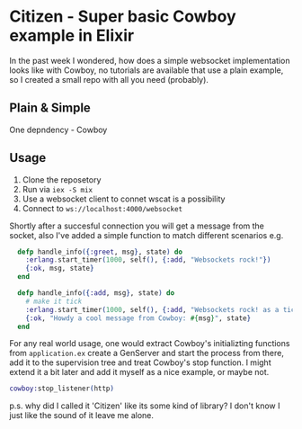 # Citizen - Super basic Cowboy example in Elixir

In the past week I wondered, how does a simple websocket implementation looks like with Cowboy, no tutorials are available that use a plain example, so I created a small repo with all you need (probably).

## Plain & Simple

One depndency - Cowboy

## Usage

1. Clone the reposetory
2. Run via `iex -S mix`
3. Use a websocket client to connet wscat is a possibility
4. Connect to `ws://localhost:4000/websocket`

Shortly after a succesful connection you will get a message from the socket, also I've added a simple function to match different scenarios e.g.

```elixir
  defp handle_info({:greet, msg}, state) do
    :erlang.start_timer(1000, self(), {:add, "Websockets rock!"})
    {:ok, msg, state}
  end

  defp handle_info({:add, msg}, state) do
    # make it tick
    :erlang.start_timer(1000, self(), {:add, "Websockets rock! as a tick ;)"})
    {:ok, "Howdy a cool message from Cowboy: #{msg}", state}
  end
```

For any real world usage, one would extract Cowboy's initializting functions from `application.ex` create a GenServer and start the process from there, add it to the supervision tree and treat Cowboy's stop function. I might extend it a bit later and add it myself as a nice example, or maybe not.

```elixir
cowboy:stop_listener(http)
```

p.s. why did I called it 'Citizen' like its some kind of library? I don't know I just like the sound of it leave me alone.
